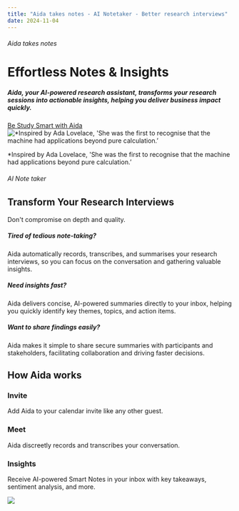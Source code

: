 ```yaml
---
title: "Aida takes notes - AI Notetaker - Better research interviews"
date: 2024-11-04
---
```


###### Aida takes notes

# Effortless Notes & Insights

##### Aida, your AI-powered research assistant, transforms your research sessions into actionable insights, helping you deliver business impact quickly.

[Be Study Smart with Aida](https://beings.com/contact/) ![*Inspired by Ada Lovelace, 'She was the first to recognise that the machine had applications beyond pure calculation.’](images/Group-4-1.png)

\*Inspired by Ada Lovelace, 'She was the first to recognise that the machine had applications beyond pure calculation.’

###### AI Note taker

## Transform Your Research Interviews

Don't compromise on depth and quality. 

##### Tired of tedious note-taking?

Aida automatically records, transcribes, and summarises your research interviews, so you can focus on the conversation and gathering valuable insights.

##### Need insights fast?

Aida delivers concise, AI-powered summaries directly to your inbox, helping you quickly identify key themes, topics, and action items.

##### Want to share findings easily?

Aida makes it simple to share secure summaries with participants and stakeholders, facilitating collaboration and driving faster decisions.

## How Aida works

### Invite

Add Aida to your calendar invite like any other guest.

### Meet

Aida discreetly records and transcribes your conversation.

### Insights

Receive AI-powered Smart Notes in your inbox with key takeaways, sentiment analysis, and more.

![](images/Group-341.png)
